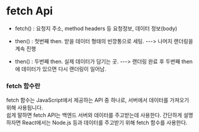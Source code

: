 # fetch Api
- fetch() : 요청지 주소, method headers 등 요청정보, 데이터 정보(body)

- then() : 첫번째 then. 받을 데이터 형태의 빈깡통으로 세팅.  ---> 나머지 랜더링을 계속 진행

- then() : 두번째 then. 실제 데이터가 담기는 곳. ---> 랜더링 완료 후 두번째 then에 데이터가 있으면 다시 랜더링이 일어남.


### fetch 함수란 

fetch 함수는 JavaScript에서 제공하는 API 중 하나로, 서버에서 데이터를 가져오기 위해 사용됩니다.<br/>
쉽게 말하면 fetch API는 백엔드 서버와 데이터를 주고받는데 사용한다. 간단하게 설명하자면 React에서는 
Node.js 등과 데이터를 주고받기 위해 fetch 함수를 사용한다.
